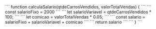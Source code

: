 ˋˋˋ
function calculaSalario(qtdeCarrosVendidos, valorTotalVendas) {
ˋˋˋ
ˋˋˋ
const salarioFixo = 2000
ˋˋˋ
ˋˋˋ
let salarioVariavel = qtdeCarrosVendidos * 100;
ˋˋˋ
ˋˋˋ
let comicao = valorTotalVendas * 0.05;
ˋˋˋ
ˋˋˋ
const salario = salarioFixo + salarioVariavel + comicao
ˋˋˋ
ˋˋˋ
  return salario
ˋˋˋ
ˋˋˋ
}
ˋˋˋ